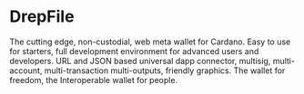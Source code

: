 # DrepFile
The cutting edge, non-custodial, web meta wallet for Cardano. Easy to use for starters, full development environment for advanced users and developers. URL and JSON based universal dapp connector, multisig, multi-account, multi-transaction multi-outputs, friendly graphics. The wallet for freedom, the Interoperable wallet for people.
